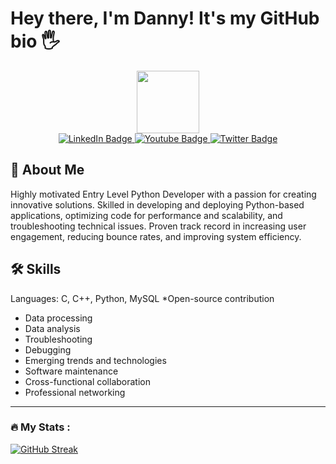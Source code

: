 # Hey there, I'm Danny! It's my GitHub bio 🖐️
<div id="header" align="center">
  <img src="https://media.giphy.com/media/M9gbBd9nbDrOTu1Mqx/giphy.gif" width="100"/>
</div>
<div id="badges" align="center">
  <a href="your-linkedin-URL">
    <img src="https://img.shields.io/badge/LinkedIn-blue?style=for-the-badge&logo=linkedin&logoColor=white" alt="LinkedIn Badge"/>
  </a>
  <a href="your-youtube-URL">
    <img src="https://img.shields.io/badge/YouTube-red?style=for-the-badge&logo=youtube&logoColor=white" alt="Youtube Badge"/>
  </a>
  <a href="[your-twitter-URL](https://twitter.com/DBorcuk50406)">
    <img src="https://img.shields.io/badge/Twitter-blue?style=for-the-badge&logo=twitter&logoColor=white" alt="Twitter Badge"/>
  </a>
</div>


## 🚀 About Me
Highly motivated Entry Level Python Developer with a passion for creating innovative solutions. Skilled in developing and deploying Python-based  applications, optimizing code for performance and scalability, and troubleshooting technical issues. Proven track record in increasing user engagement, reducing bounce rates, and improving system efficiency.


## 🛠 Skills
Languages: C, C++, Python, MySQL
*Open-source contribution
* Data processing
* Data analysis
* Troubleshooting
* Debugging
* Emerging trends and technologies
* Software maintenance
* Cross-functional collaboration
* Professional networking




---

### :fire: My Stats :
[![GitHub Streak](https://streak-stats.demolab.com?user=W1nSoU&theme=dark)](https://git.io/streak-stats)

